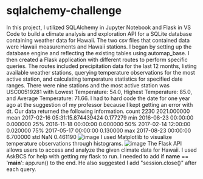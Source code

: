 # sqlalchemy-challenge
In this project, I utilized SQLAlchemy in Jupyter Notebook and Flask in VS Code to build a climate analysis and exploration API for a SQLite database containing weather data for Hawaii. The two csv files that contained data were Hawaii measurements and Hawaii stations. I began by setting up the database engine and reflecting the existing tables using automap_base. I then created a Flask application with different routes to perform specific queries. The routes included precipitation data for the last 12 months, listing available weather stations, querying temperature observations for the most active station, and calculating temperature statistics for specified date ranges. There were nine stations and the most active station was USC00519281 with Lowest Temperature: 54.0, Highest Temperature: 85.0, and Average Temperature: 71.66. I had to hard code the date for one year ago at the suggestion of my professor because I kept getting an error with dt. Our data returned the following information. 
count	2230	2021.000000
mean	2017-02-16 05:31:15.874439424	0.177279
min	2016-08-23 00:00:00	0.000000
25%	2016-11-18 00:00:00	0.000000
50%	2017-02-14 12:00:00	0.020000
75%	2017-05-17 00:00:00	0.130000
max	2017-08-23 00:00:00	6.700000
std	NaN	0.461190
![image](https://github.com/kelseajade/sqlalchemy-challenge/assets/152021966/1a0e5697-9fc3-457f-a5bc-006532d6b5d0)
I used Matplotlib to visualize temperature observations through histograms. 
![image](https://github.com/kelseajade/sqlalchemy-challenge/assets/152021966/5bcb963d-6e94-4943-a3c2-2caeab07fcce)
The Flask API allows users to access and analyze the given climate data for Hawaii. I used AskBCS for help with getting my flask to run. I needed to add if __name__ == '__main__':
    app.run() to the end. He also suggested I add "session.close()" after each query. 
